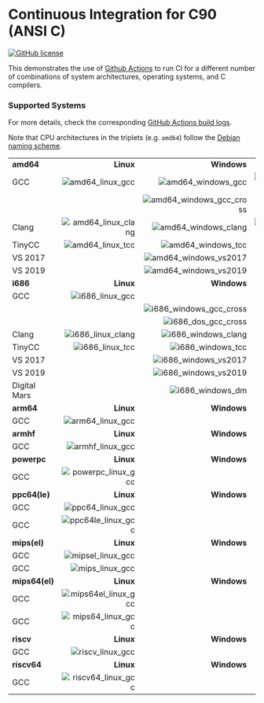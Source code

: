# Continuous Integration for C90 (ANSI C)

[![GitHub license](https://img.shields.io/github/license/ariya/hello-c90)](https://github.com/ariya/hello-c90/blob/master/LICENSE)

This demonstrates the use of [Github Actions](https://help.github.com/en/actions) to run CI for a different number of combinations of system architectures, operating systems, and C compilers.

### Supported Systems

For more details, check the corresponding [GitHub Actions build logs](https://github.com/ariya/hello-c90/actions).

Note that CPU architectures in the triplets (e.g. `amd64`) follow the [Debian naming scheme](https://www.debian.org/ports/).

|                    |                                                                                                            |                                                                                                                        |                                                                                                |
|--------------------|-----------------------------------------------------------------------------------------------------------:|-----------------------------------------------------------------------------------------------------------------------:|-----------------------------------------------------------------------------------------------:|
| **amd64**          | **Linux**                                                                                                  | **Windows**                                                                                                            | **macOS**                                                                                      |
|                GCC | ![amd64_linux_gcc](https://github.com/ariya/hello-c90/workflows/amd64_linux_gcc/badge.svg)                 | ![amd64_windows_gcc](https://github.com/ariya/hello-c90/workflows/amd64_windows_gcc/badge.svg)                         | ![amd64_macos_gcc](https://github.com/ariya/hello-c90/workflows/amd64_macos_gcc/badge.svg)     |
|                    |                                                                                                            | ![amd64_windows_gcc_cross](https://github.com/ariya/hello-c90/actions/workflows/amd64_windows_gcc_cross.yml/badge.svg) |                                                                                                |
|              Clang | ![amd64_linux_clang](https://github.com/ariya/hello-c90/workflows/amd64_linux_clang/badge.svg)             | ![amd64_windows_clang](https://github.com/ariya/hello-c90/workflows/amd64_windows_clang/badge.svg)                     | ![amd64_macos_clang](https://github.com/ariya/hello-c90/workflows/amd64_macos_clang/badge.svg) |
|             TinyCC | ![amd64_linux_tcc](https://github.com/ariya/hello-c90/workflows/amd64_linux_tcc/badge.svg)                 | ![amd64_windows_tcc](https://github.com/ariya/hello-c90/workflows/amd64_windows_tcc/badge.svg)                         |                                                                                                |
|            VS 2017 |                                                                                                            | ![amd64_windows_vs2017](https://github.com/ariya/hello-c90/workflows/amd64_windows_vs2017/badge.svg)                   |                                                                                                |
|            VS 2019 |                                                                                                            | ![amd64_windows_vs2019](https://github.com/ariya/hello-c90/workflows/amd64_windows_vs2019/badge.svg)                   |                                                                                                |
| **i686**           | **Linux**                                                                                                  | **Windows**                                                                                                            | **macOS**                                                                                      |
|                GCC | ![i686_linux_gcc](https://github.com/ariya/hello-c90/workflows/i686_linux_gcc/badge.svg)                   |                                                                                                                        |                                                                                                |
|                    |                                                                                                            | ![i686_windows_gcc_cross](https://github.com/ariya/hello-c90/actions/workflows/i686_windows_gcc_cross.yml/badge.svg)   |                                                                                                |
|                    |                                                                                                            | ![i686_dos_gcc_cross](https://github.com/ariya/hello-c90/actions/workflows/i686_dos_gcc_cross.yml/badge.svg)           |                                                                                                |
|              Clang | ![i686_linux_clang](https://github.com/ariya/hello-c90/workflows/i686_linux_clang/badge.svg)               | ![i686_windows_clang](https://github.com/ariya/hello-c90/workflows/i686_windows_clang/badge.svg)                       |                                                                                                |
|             TinyCC | ![i686_linux_tcc](https://github.com/ariya/hello-c90/workflows/i686_linux_tcc/badge.svg)                   | ![i686_windows_tcc](https://github.com/ariya/hello-c90/workflows/i686_windows_tcc/badge.svg)                           |                                                                                                |
|            VS 2017 |                                                                                                            | ![i686_windows_vs2017](https://github.com/ariya/hello-c90/workflows/i686_windows_vs2017/badge.svg)                     |                                                                                                |
|            VS 2019 |                                                                                                            | ![i686_windows_vs2019](https://github.com/ariya/hello-c90/workflows/i686_windows_vs2019/badge.svg)                     |                                                                                                |
|       Digital Mars |                                                                                                            | ![i686_windows_dm](https://github.com/ariya/hello-c90/workflows/i686_windows_dm/badge.svg)                             |                                                                                                |
| **arm64**          | **Linux**                                                                                                  | **Windows**                                                                                                            | **macOS**                                                                                      |
|                GCC |  ![arm64_linux_gcc](https://github.com/ariya/hello-c90/workflows/arm64_linux_gcc/badge.svg)                |                                                                                                                        |                                                                                                |
| **armhf**          | **Linux**                                                                                                  | **Windows**                                                                                                            | **macOS**                                                                                      |
|                GCC |  ![armhf_linux_gcc](https://github.com/ariya/hello-c90/workflows/armhf_linux_gcc/badge.svg)                |                                                                                                                        |                                                                                                |
| **powerpc**        | **Linux**                                                                                                  | **Windows**                                                                                                            | **macOS**                                                                                      |
|                GCC |  ![powerpc_linux_gcc](https://github.com/ariya/hello-c90/workflows/powerpc_linux_gcc/badge.svg)            |                                                                                                                        |                                                                                                |
| **ppc64(le)**      | **Linux**                                                                                                  | **Windows**                                                                                                            | **macOS**                                                                                      |
|                GCC |  ![ppc64_linux_gcc](https://github.com/ariya/hello-c90/workflows/ppc64_linux_gcc/badge.svg)                |                                                                                                                        |                                                                                                |
|                GCC |  ![ppc64le_linux_gcc](https://github.com/ariya/hello-c90/workflows/ppc64le_linux_gcc/badge.svg)            |                                                                                                                        |                                                                                                |
| **mips(el)**       | **Linux**                                                                                                  | **Windows**                                                                                                            | **macOS**                                                                                      |
|                GCC |  ![mipsel_linux_gcc](https://github.com/ariya/hello-c90/workflows/mipsel_linux_gcc/badge.svg)              |                                                                                                                        |                                                                                                |
|                GCC |  ![mips_linux_gcc](https://github.com/ariya/hello-c90/workflows/mips_linux_gcc/badge.svg)                  |                                                                                                                        |                                                                                                |
| **mips64(el)**     | **Linux**                                                                                                  | **Windows**                                                                                                            | **macOS**                                                                                      |
|                GCC |  ![mips64el_linux_gcc](https://github.com/ariya/hello-c90/workflows/mips64el_linux_gcc/badge.svg)          |                                                                                                                        |                                                                                                |
|                GCC |  ![mips64_linux_gcc](https://github.com/ariya/hello-c90/workflows/mips64_linux_gcc/badge.svg)              |                                                                                                                        |                                                                                                |
| **riscv**          | **Linux**                                                                                                  | **Windows**                                                                                                            | **macOS**                                                                                      |
|                GCC |  ![riscv_linux_gcc](https://github.com/ariya/hello-c90/workflows/riscv_linux_gcc/badge.svg)                |                                                                                                                        |                                                                                                |
| **riscv64**        | **Linux**                                                                                                  | **Windows**                                                                                                            | **macOS**                                                                                      |
|                GCC |  ![riscv64_linux_gcc](https://github.com/ariya/hello-c90/workflows/riscv64_linux_gcc/badge.svg)            |                                                                                                                        |                                                                                                |

